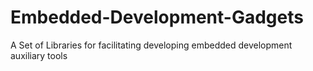 # Embedded-Development-Gadgets
A Set of Libraries for facilitating developing embedded development auxiliary tools

